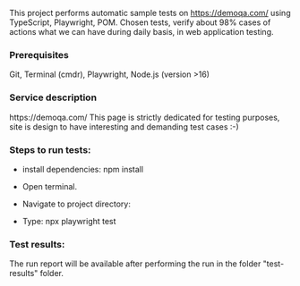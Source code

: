 This project performs automatic sample tests on <a>https://demoqa.com/</a> using TypeScript, Playwright, POM. 
Chosen tests, verify about 98% cases of actions what we can have during daily basis, in web application testing.


<h3>Prerequisites</h3>
Git,
Terminal (cmdr),
Playwright,
Node.js (version >16)

<h3>Service description</h3>
https://demoqa.com/ This page is strictly dedicated for testing purposes, site is design to have interesting and demanding test cases :-)

<h3>Steps to run tests:</h3>

- install dependencies: npm install
  
- Open terminal.

- Navigate to project directory:

- Type: npx playwright test


<h3>Test results:</h3>
The run report will be available after performing the run in the folder "test-results" folder.
